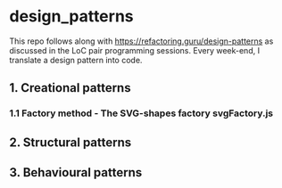 # design_patterns

This repo follows along with https://refactoring.guru/design-patterns as discussed in the LoC pair programming sessions. 
Every week-end, I translate a design pattern into code. 

## 1. Creational patterns
### 1.1 Factory method - The SVG-shapes factory svgFactory.js 
## 2. Structural patterns 
## 3. Behavioural patterns

